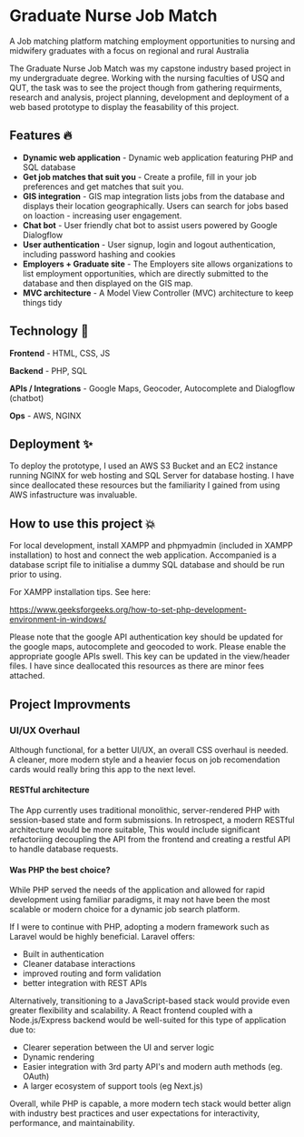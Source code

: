 
# Graduate Nurse Job Match

A Job matching platform matching employment opportunities to nursing and midwifery graduates with a focus on regional and rural Australia 

The Graduate Nurse Job Match was my capstone industry based project in my undergraduate degree. Working with the nursing faculties of USQ and QUT, the task was to see the project though from gathering requirments, research and analysis, project planning, development and deployment of a web based prototype to display the feasability of this project.

## Features 🔥
- **Dynamic web application** - Dynamic web application featuring PHP and SQL database
- **Get job matches that suit you** - Create a profile, fill in your job preferences and get matches that suit you.
- **GIS integration** - GIS map integration lists jobs from the database and displays their location geographically. Users can search for jobs based on loaction - increasing user engagement.
- **Chat bot** - User friendly chat bot to assist users powered by Google Dialogflow
- **User authentication** - User signup, login and logout authentication, including password hashing and cookies
- **Employers + Graduate site** - The Employers site allows organizations to list employment opportunities, which are directly submitted to the database and then displayed on the GIS map. 
- **MVC architecture** - A Model View Controller (MVC) architecture to keep things tidy

## Technology 💫
**Frontend** - HTML, CSS, JS

**Backend** - PHP, SQL

**APIs / Integrations** - Google Maps, Geocoder, Autocomplete and Dialogflow (chatbot) 

**Ops** - AWS, NGINX

## Deployment ✨
To deploy the prototype, I used an AWS S3 Bucket and an EC2 instance running NGINX for web hosting and SQL Server for database hosting. I have since deallocated these resources but the familiarity I gained from using AWS infastructure was invaluable.

## How to use this project 💥
For local development, install XAMPP and phpmyadmin (included in XAMPP installation) to host and connect the web application. Accompanied is a database script file to initialise a dummy SQL database and should be run prior to using.

For XAMPP installation tips. See here:

https://www.geeksforgeeks.org/how-to-set-php-development-environment-in-windows/

Please note that the google API authentication key should be updated for the google maps, autocomplete and geocoded to work. Please enable the appropriate google APIs swell. This key can be updated in the view/header files. I have since deallocated this resources as there are minor fees attached.

## Project Improvments  

### **UI/UX Overhaul**

Although functional, for a better UI/UX, an overall CSS overhaul is needed. A cleaner, more modern style and a heavier focus on job recomendation cards would really bring this app to the next level. 

#### **RESTful architecture**

The App currently uses traditional monolithic, server-rendered PHP with session-based state and form submissions. In retrospect, a modern RESTful architecture would be more suitable, This would include significant refactoriing decoupling the API from the frontend and creating a restful API to handle database requests.

#### **Was PHP the best choice?**

While PHP served the needs of the application and allowed for rapid development using familiar paradigms, it may not have been the most scalable or modern choice for a dynamic job search platform.

If I were to continue with PHP, adopting a modern framework such as Laravel would be highly beneficial. Laravel offers:
  - Built in authentication
  - Cleaner database interactions
  - improved routing and form validation
  - better integration with REST APIs

Alternatively, transitioning to a JavaScript-based stack would provide even greater flexibility and scalability. A React frontend coupled with a Node.js/Express backend would be well-suited for this type of application due to:
  - Clearer seperation between the UI and server logic
  - Dynamic rendering
  - Easier integration with 3rd party API's and modern auth methods (eg. OAuth)
  - A larger ecosystem of support tools (eg Next.js)

Overall, while PHP is capable, a more modern tech stack would better align with industry best practices and user expectations for interactivity, performance, and maintainability.

